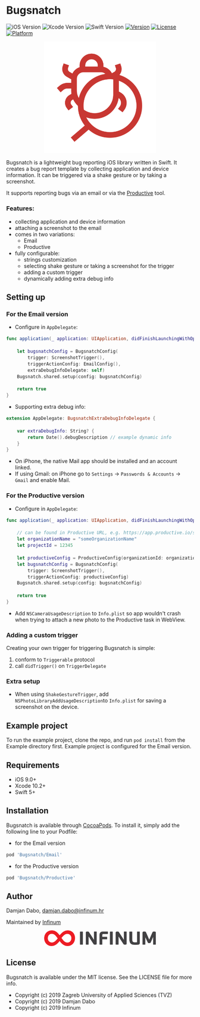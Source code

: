 # Bugsnatch

![iOS Version](https://img.shields.io/badge/iOS-9.0%2B-lightgrey)
![Xcode Version](https://img.shields.io/badge/Xcode-10.2%2B-blue)
![Swift Version](https://img.shields.io/badge/Swift-5.0%2B-orange)
[![Version](https://img.shields.io/cocoapods/v/Bugsnatch.svg?style=flat)](https://cocoapods.org/pods/Bugsnatch)
[![License](https://img.shields.io/cocoapods/l/Bugsnatch.svg?style=flat)](https://cocoapods.org/pods/Bugsnatch)
[![Platform](https://img.shields.io/cocoapods/p/Bugsnatch.svg?style=flat)](https://cocoapods.org/pods/Bugsnatch)

<p align="center">
    <img src="bugsnatch_logo.png" width="300" max-width="50%" alt="Bugsnatch"/>
</p>

Bugsnatch is a lightweight bug reporting iOS library written in Swift. It creates a bug report template by collecting application and device information. It can be triggered via a shake gesture or by taking a screenshot.

It supports reporting bugs via an email or via the [Productive][1] tool.

### Features:
- collecting application and device information
- attaching a screenshot to the email
- comes in two variations: 
    - Email 
    - Productive
- fully configurable:
    - strings customization
    - selecting shake gesture or taking a screenshot for the trigger
    - adding a custom trigger
    - dynamically adding extra debug info
    
## Setting up

### For the Email version

- Configure in `AppDelegate`:
```swift
func application(_ application: UIApplication, didFinishLaunchingWithOptions launchOptions: [UIApplication.LaunchOptionsKey: Any]?) -> Bool {

    let bugsnatchConfig = BugsnatchConfig(
        trigger: ScreenshotTrigger(),
        triggerActionConfig: EmailConfig(),
        extraDebugInfoDelegate: self)
    Bugsnatch.shared.setup(config: bugsnatchConfig)

    return true
}
```

- Supporting extra debug info:
```swift 
extension AppDelegate: BugsnatchExtraDebugInfoDelegate {

    var extraDebugInfo: String? {
        return Date().debugDescription // example dynamic info
    }
}
```

- On iPhone, the native Mail app should be installed and an account linked.
- If using Gmail: on iPhone go to `Settings` -> `Passwords & Accounts` -> `Gmail` and enable Mail.

### For the Productive version

- Configure in `AppDelegate`:
```swift 
func application(_ application: UIApplication, didFinishLaunchingWithOptions launchOptions: [UIApplication.LaunchOptionsKey: Any]?) -> Bool {

    // can be found in Productive URL, e.g. https://app.productive.io/someOrganizationName/projects/12345
    let organizationName = "someOrganizationName"
    let projectId = 12345

    let productiveConfig = ProductiveConfig(organizationId: organizationName, projectId: projectId)
    let bugsnatchConfig = BugsnatchConfig(
        trigger: ScreenshotTrigger(),
        triggerActionConfig: productiveConfig)
    Bugsnatch.shared.setup(config: bugsnatchConfig)

    return true
}
```

- Add `NSCameraUsageDescription` to `Info.plist` so app wouldn't crash when trying to attach a new photo to the Productive task in WebView.

### Adding a custom trigger

Creating your own trigger for triggering Bugsnatch is simple: 
1. conform to `Triggerable` protocol
2. call `didTrigger()` on `TriggerDelegate`

### Extra setup

- When using `ShakeGestureTrigger`, add `NSPhotoLibraryAddUsageDescription`to `Info.plist` for saving a screenshot on the device.

## Example project

To run the example project, clone the repo, and run `pod install` from the Example directory first. Example project is configured for the Email version.

## Requirements

* iOS 9.0+
* Xcode 10.2+
* Swift 5+

## Installation

Bugsnatch is available through [CocoaPods][2]. To install
it, simply add the following line to your Podfile:

* for the Email version
```ruby
pod 'Bugsnatch/Email'
```

* for the Productive version
```ruby
pod 'Bugsnatch/Productive'
```

## Author

Damjan Dabo, damjan.dabo@infinum.hr

Maintained by [Infinum][3]

<p align="center">
    <img src="infinum-logo.png" width="300" max-width="70%" alt="Infinum"/>
</p>

## License

Bugsnatch is available under the MIT license. See the LICENSE file for more info.

* Copyright (c) 2019 Zagreb University of Applied Sciences (TVZ)
* Copyright (c) 2019 Damjan Dabo
* Copyright (c) 2019 Infinum

[1]:    https://www.productive.io
[2]:    http://cocoapods.org
[3]:    https://infinum.co
